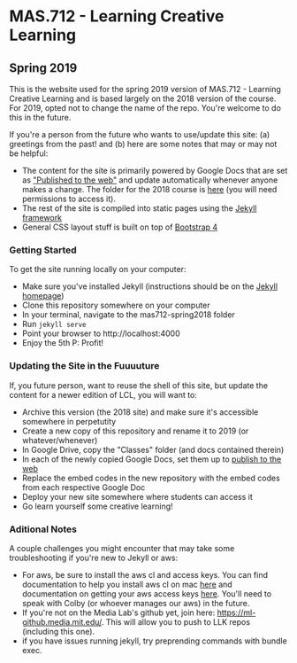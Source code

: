 # MAS.712 - Learning Creative Learning
## Spring 2019

This is the website used for the spring 2019 version of MAS.712 - Learning Creative Learning and is based largely on the 2018 version of the course. For 2019, opted not to change the name of the repo. You're welcome to do this in the future. 

If you're a person from the future who wants to use/update this site: (a) greetings from the past! and (b) here are some notes that may or may not be helpful:

- The content for the site is primarily powered by Google Docs that are set as ["Published to the web"](https://support.google.com/docs/answer/37579?co=GENIE.Platform%3DDesktop&hl=en) and update automatically whenever anyone makes a change. The folder for the 2018 course is [here](https://drive.google.com/drive/folders/1B8qiwoTVGJcyIvC7O3lcfhsKQXDsnh8B) (you will need permissions to access it).
- The rest of the site is compiled into static pages using the [Jekyll framework](https://jekyllrb.com/)
- General CSS layout stuff is built on top of [Bootstrap 4](https://getbootstrap.com/docs/4.0/)

### Getting Started
To get the site running locally on your computer:

- Make sure you've installed Jekyll (instructions should be on the [Jekyll homepage](https://jekyllrb.com/))
- Clone this repository somewhere on your computer
- In your terminal, navigate to the mas712-spring2018 folder
- Run `jekyll serve`
- Point your browser to http://localhost:4000
- Enjoy the 5th P: Profit!

### Updating the Site in the Fuuuuture
If, you future person, want to reuse the shell of this site, but update the content for a newer edition of LCL, you will want to:

- Archive this version (the 2018 site) and make sure it's accessible somewhere in perpetutity
- Create a new copy of this repository and rename it to 2019 (or whatever/whenever)
- In Google Drive, copy the "Classes" folder (and docs contained therein)
- In each of the newly copied Google Docs, set them up to [publish to the web](https://support.google.com/docs/answer/37579?co=GENIE.Platform%3DDesktop&hl=en)
- Replace the embed codes in the new repository with the embed codes from each respective Google Doc
- Deploy your new site somewhere where students can access it
- Go learn yourself some creative learning!

### Aditional Notes

A couple challenges you might encounter that may take some troubleshooting if you're new to Jekyll or aws: 

- For aws, be sure to install the aws cl and access keys. You can find documentation to help you install aws cl on mac [here](https://docs.aws.amazon.com/cli/latest/userguide/install-macos.html) and documentation on getting your aws access keys [here](https://docs.aws.amazon.com/general/latest/gr/aws-sec-cred-types.html). You'll need to speak with Colby (or whoever manages our aws) in the future. 
- If you're not on the Media Lab's github yet, join here: https://ml-github.media.mit.edu/. This will allow you to push to LLK repos (including this one). 
- if you have issues running jekyll, try preprending commands with bundle exec. 
